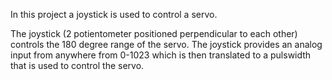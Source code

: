 In this project a joystick is used to control a servo. 

The joystick (2 potientometer positioned perpendicular to each other) controls the 180 degree range of the servo.
The joystick provides an analog input from anywhere from 0-1023 which is then translated to a pulswidth that is used
to control the servo. 
